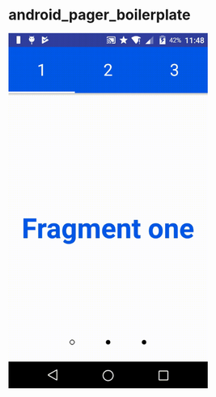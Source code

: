 # android_pager_boilerplate
<img height="700" src="https://github.com/zackdu35/android_dialog_boilerplate/blob/master/output1.gif"/>
